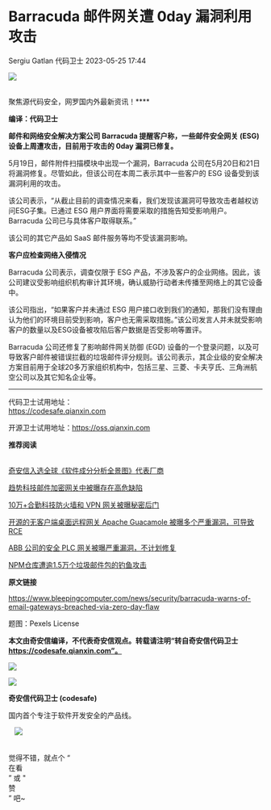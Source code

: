 #  Barracuda 邮件网关遭 0day 漏洞利用攻击   
Sergiu Gatlan  代码卫士   2023-05-25 17:44  
  
![](https://mmbiz.qpic.cn/mmbiz_gif/Az5ZsrEic9ot90z9etZLlU7OTaPOdibteeibJMMmbwc29aJlDOmUicibIRoLdcuEQjtHQ2qjVtZBt0M5eVbYoQzlHiaw/640?wx_fmt=gif "")  
  
   
聚焦源代码安全，网罗国内外最新资讯！****  
  
**编译：代码卫士**  
  
**邮件和网络安全解决方案公司 Barracuda 提醒客户称，一些邮件安全网关 (ESG) 设备上周遭攻击，目前用于攻击的 0day 漏洞已修复。**  
  
  
  
  
5月19日，邮件附件扫描模块中出现一个漏洞，Barracuda 公司在5月20日和21日将漏洞修复。尽管如此，但该公司在本周二表示其中一些客户的 ESG 设备受到该漏洞利用的攻击。  
  
该公司表示，“从截止目前的调查情况来看，我们发现该漏洞可导致攻击者越权访问ESG子集。已通过 ESG 用户界面将需要采取的措施告知受影响用户。Barracuda 公司已与具体客户取得联系。”  
  
该公司的其它产品如 SaaS 邮件服务等均不受该漏洞影响。  
  
  
**客户应检查网络入侵情况**  
  
  
Barracuda 公司表示，调查仅限于 ESG 产品，不涉及客户的企业网络。因此，该公司建议受影响组织机构审计其环境，确认威胁行动者未传播至网络上的其它设备中。  
  
该公司指出，“如果客户并未通过 ESG 用户接口收到我们的通知，那我们没有理由认为他们的环境目前受到影响，客户也无需采取措施。”该公司发言人并未就受影响客户的数量以及ESG设备被攻陷后客户数据是否受影响等置评。  
  
Barracuda 公司还修复了影响邮件网关防御 (EGD) 设备的一个登录问题，以及可导致客户邮件被错误拦截的垃圾邮件评分规则。该公司表示，其企业级的安全解决方案目前用于全球20多万家组织机构中，包括三星、三菱、卡夫亨氏、三角洲航空公司以及其它知名企业等。  
  
  
****  
代码卫士试用地址：  
https://codesafe.qianxin.com  
  
开源卫士试用地址：https://oss.qianxin.com  
  
  
  
  
  
  
  
  
  
  
  
  
**推荐阅读**  
  
[](http://mp.weixin.qq.com/s?__biz=MzI2NTg4OTc5Nw==&mid=2247511052&idx=3&sn=fb116392e405ae62e6c339117fffdb59&chksm=ea949d66dde31470758b6ee8f9dbecdb67ef6c0c8af277f26b83b60dbac95748d28db787a4b4&scene=21#wechat_redirect)  
[奇安信入选全球《软件成分分析全景图》代表厂商](http://mp.weixin.qq.com/s?__biz=MzI2NTg4OTc5Nw==&mid=2247515374&idx=1&sn=8b491039bc40f1e5d4e1b29d8c95f9e7&chksm=ea948d84dde30492f8a6c9953f69dbed1f483b6bc9b4480cab641fbc69459d46bab41cdc4859&scene=21#wechat_redirect)  
  
  
[趋势科技邮件加密网关中被曝存在高危缺陷](http://mp.weixin.qq.com/s?__biz=MzI2NTg4OTc5Nw==&mid=2247486525&idx=3&sn=be32a215aa587ebccb9954aac0f15594&chksm=ea973d57dde0b44193e90c9e25885b5946d730749a007f180a1dcac9d3d16b1046d5e50753b2&scene=21#wechat_redirect)  
  
  
[10万+合勤科技防火墙和 VPN 网关被曝秘密后门](http://mp.weixin.qq.com/s?__biz=MzI2NTg4OTc5Nw==&mid=2247499934&idx=2&sn=a370ec84c6da47a9b94ccab3a8e78b50&chksm=ea94f1f4dde378e22118864dc9ffe43574f156308485b517eef58b5e7514a53f5c44b11e45c1&scene=21#wechat_redirect)  
  
  
[开源的无客户端桌面远程网关 Apache Guacamole 被曝多个严重漏洞，可导致 RCE](http://mp.weixin.qq.com/s?__biz=MzI2NTg4OTc5Nw==&mid=2247493860&idx=1&sn=9ddc9c8e6bb1516c54c60c6d0b6a97d2&chksm=ea94d98edde35098f0b8965ce47128cbbc32a2284afd54566157a6a0d863ea0c5ac9d27e41fa&scene=21#wechat_redirect)  
  
  
[ABB 公司的安全 PLC 网关被曝严重漏洞，不计划修复](http://mp.weixin.qq.com/s?__biz=MzI2NTg4OTc5Nw==&mid=2247488775&idx=2&sn=df9f665192f439d9b5546577b9dabd31&chksm=ea97246ddde0ad7bf42d401b1f6e3ce03f5d544f06234b2ae472b3b9e81ac027d78c23250d8b&scene=21#wechat_redirect)  
  
  
[NPM仓库遭逾1.5万个垃圾邮件包的钓鱼攻击](http://mp.weixin.qq.com/s?__biz=MzI2NTg4OTc5Nw==&mid=2247515685&idx=3&sn=585c317461d2d139b03552687e9f8520&chksm=ea948f4fdde306597b21a8fcf3bfd316531608c05576ecdc861a765a86575def468ff9fe5eb1&scene=21#wechat_redirect)  
  
  
  
  
**原文链接**  
  
https://www.bleepingcomputer.com/news/security/barracuda-warns-of-email-gateways-breached-via-zero-day-flaw  
  
  
题图：Pexels License  
  
  
**本文由奇安信编译，不代表奇安信观点。转载请注明“转自奇安信代码卫士 https://codesafe.qianxin.com”。**  
  
  
  
  
![](https://mmbiz.qpic.cn/mmbiz_jpg/oBANLWYScMSf7nNLWrJL6dkJp7RB8Kl4zxU9ibnQjuvo4VoZ5ic9Q91K3WshWzqEybcroVEOQpgYfx1uYgwJhlFQ/640?wx_fmt=jpeg "")  
  
![](https://mmbiz.qpic.cn/mmbiz_jpg/oBANLWYScMSN5sfviaCuvYQccJZlrr64sRlvcbdWjDic9mPQ8mBBFDCKP6VibiaNE1kDVuoIOiaIVRoTjSsSftGC8gw/640?wx_fmt=jpeg "")  
  
**奇安信代码卫士 (codesafe)**  
  
国内首个专注于软件开发安全的产品线。  
  
   ![](https://mmbiz.qpic.cn/mmbiz_gif/oBANLWYScMQ5iciaeKS21icDIWSVd0M9zEhicFK0rbCJOrgpc09iaH6nvqvsIdckDfxH2K4tu9CvPJgSf7XhGHJwVyQ/640?wx_fmt=gif "")  
  
   
觉得不错，就点个 “  
在看  
” 或 "  
赞  
” 吧~  
  
